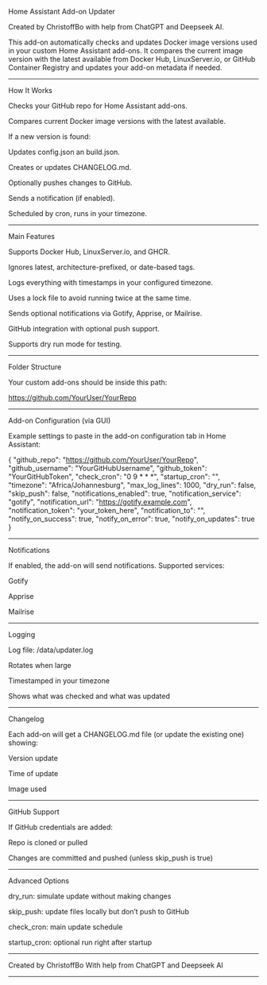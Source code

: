 Home Assistant Add-on Updater

Created by ChristoffBo with help from ChatGPT and Deepseek AI.

This add-on automatically checks and updates Docker image versions used in your custom Home Assistant add-ons. It compares the current image version with the latest available from Docker Hub, LinuxServer.io, or GitHub Container Registry and updates your add-on metadata if needed.


---

How It Works

Checks your GitHub repo for Home Assistant add-ons.

Compares current Docker image versions with the latest available.

If a new version is found:

Updates config.json an build.json.

Creates or updates CHANGELOG.md.

Optionally pushes changes to GitHub.

Sends a notification (if enabled).


Scheduled by cron, runs in your timezone.



---

Main Features

Supports Docker Hub, LinuxServer.io, and GHCR.

Ignores latest, architecture-prefixed, or date-based tags.

Logs everything with timestamps in your configured timezone.

Uses a lock file to avoid running twice at the same time.

Sends optional notifications via Gotify, Apprise, or Mailrise.

GitHub integration with optional push support.

Supports dry run mode for testing.



---

Folder Structure

Your custom add-ons should be inside this path:

https://github.com/YourUser/YourRepo


---

Add-on Configuration (via GUI)

Example settings to paste in the add-on configuration tab in Home Assistant:

{
  "github_repo": "https://github.com/YourUser/YourRepo",
  "github_username": "YourGitHubUsername",
  "github_token": "YourGitHubToken",
  "check_cron": "0 9 * * *",
  "startup_cron": "",
  "timezone": "Africa/Johannesburg",
  "max_log_lines": 1000,
  "dry_run": false,
  "skip_push": false,
  "notifications_enabled": true,
  "notification_service": "gotify",
  "notification_url": "https://gotify.example.com",
  "notification_token": "your_token_here",
  "notification_to": "",
  "notify_on_success": true,
  "notify_on_error": true,
  "notify_on_updates": true
}


---

Notifications

If enabled, the add-on will send notifications.
Supported services:

Gotify

Apprise

Mailrise



---

Logging

Log file: /data/updater.log

Rotates when large

Timestamped in your timezone

Shows what was checked and what was updated



---

Changelog

Each add-on will get a CHANGELOG.md file (or update the existing one) showing:

Version update

Time of update

Image used



---

GitHub Support

If GitHub credentials are added:

Repo is cloned or pulled

Changes are committed and pushed (unless skip_push is true)



---

Advanced Options

dry_run: simulate update without making changes

skip_push: update files locally but don’t push to GitHub

check_cron: main update schedule

startup_cron: optional run right after startup



---

Created by ChristoffBo
With help from ChatGPT and Deepseek AI


---


